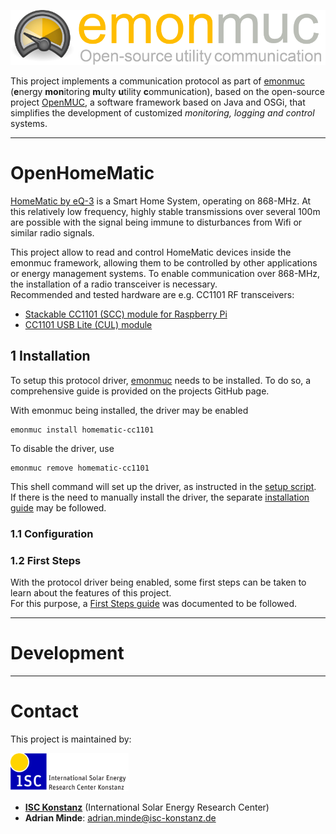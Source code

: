 ![emonmuc header](doc/img/emonmuc-logo.png)

This project implements a communication protocol as part of [emonmuc](https://github.com/isc-konstanz/emonmuc/) (**e**nergy **mon**itoring **m**ulty **u**tility **c**ommunication), based on the open-source project [OpenMUC](https://www.openmuc.org/), a software framework based on Java and OSGi, that simplifies the development of customized *monitoring, logging and control* systems.


----------

# OpenHomeMatic

[HomeMatic by eQ-3](https://www.eq-3.de/produkte/homematic.html) is a Smart Home System, operating on 868-MHz. At this relatively low frequency, highly stable transmissions over several 100m are possible with the signal being immune to disturbances from Wifi or similar radio signals.  

This project allow to read and control HomeMatic devices inside the emonmuc framework, allowing them to be controlled by other applications or energy management systems. To enable communication over 868-MHz, the installation of a radio transceiver is necessary.  
Recommended and tested hardware are e.g. CC1101 RF transceivers:

- [Stackable CC1101 (SCC) module for Raspberry Pi](http://busware.de/tiki-index.php?page=SCC)
- [CC1101 USB Lite (CUL) module](http://busware.de/tiki-index.php?page=CUL)


## 1 Installation

To setup this protocol driver, [emonmuc](https://github.com/isc-konstanz/emonmuc/) needs to be installed. To do so, a comprehensive guide is provided on the projects GitHub page.

With emonmuc being installed, the driver may be enabled

~~~
emonmuc install homematic-cc1101
~~~

To disable the driver, use

~~~
emonmuc remove homematic-cc1101
~~~

This shell command will set up the driver, as instructed in the [setup script](setup.sh).  
If there is the need to manually install the driver, the separate [installation guide](doc/LinuxInstall.md) may be followed.


### 1.1 Configuration



### 1.2 First Steps

With the protocol driver being enabled, some first steps can be taken to learn about the features of this project.  
For this purpose, a [First Steps guide](doc/FirstSteps.md) was documented to be followed.


----------

# Development


----------

# Contact

This project is maintained by:

![ISC logo](doc/img/isc-logo.png)

- **[ISC Konstanz](http://isc-konstanz.de/)** (International Solar Energy Research Center)
- **Adrian Minde**: adrian.minde@isc-konstanz.de
